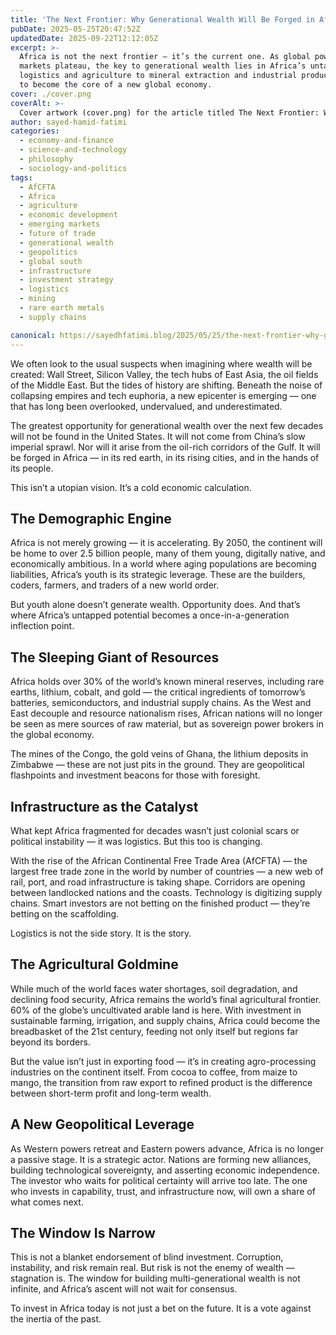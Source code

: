 ```yaml
---
title: 'The Next Frontier: Why Generational Wealth Will Be Forged in Africa'
pubDate: 2025-05-25T20:47:52Z
updatedDate: 2025-09-22T12:12:05Z
excerpt: >-
  Africa is not the next frontier — it’s the current one. As global power shifts and traditional
  markets plateau, the key to generational wealth lies in Africa’s untapped potential. From
  logistics and agriculture to mineral extraction and industrial production, the continent is poised
  to become the core of a new global economy.
cover: ./cover.png
coverAlt: >-
  Cover artwork (cover.png) for the article titled The Next Frontier: Why Generational Wealth Will Be Forged in Africa.
author: sayed-hamid-fatimi
categories:
  - economy-and-finance
  - science-and-technology
  - philosophy
  - sociology-and-politics
tags:
  - AfCFTA
  - Africa
  - agriculture
  - economic development
  - emerging markets
  - future of trade
  - generational wealth
  - geopolitics
  - global south
  - infrastructure
  - investment strategy
  - logistics
  - mining
  - rare earth metals
  - supply chains

canonical: https://sayedhfatimi.blog/2025/05/25/the-next-frontier-why-generational-wealth-will-be-forged-in-africa/
---
```


We often look to the usual suspects when imagining where wealth will be created: Wall Street, Silicon Valley, the tech hubs of East Asia, the oil fields of the Middle East. But the tides of history are shifting. Beneath the noise of collapsing empires and tech euphoria, a new epicenter is emerging — one that has long been overlooked, undervalued, and underestimated.

The greatest opportunity for generational wealth over the next few decades will not be found in the United States. It will not come from China’s slow imperial sprawl. Nor will it arise from the oil-rich corridors of the Gulf. It will be forged in Africa — in its red earth, in its rising cities, and in the hands of its people.

This isn’t a utopian vision. It’s a cold economic calculation.

## The Demographic Engine

Africa is not merely growing — it is accelerating. By 2050, the continent will be home to over 2.5 billion people, many of them young, digitally native, and economically ambitious. In a world where aging populations are becoming liabilities, Africa’s youth is its strategic leverage. These are the builders, coders, farmers, and traders of a new world order.

But youth alone doesn’t generate wealth. Opportunity does. And that’s where Africa’s untapped potential becomes a once-in-a-generation inflection point.

## The Sleeping Giant of Resources

Africa holds over 30% of the world’s known mineral reserves, including rare earths, lithium, cobalt, and gold — the critical ingredients of tomorrow’s batteries, semiconductors, and industrial supply chains. As the West and East decouple and resource nationalism rises, African nations will no longer be seen as mere sources of raw material, but as sovereign power brokers in the global economy.

The mines of the Congo, the gold veins of Ghana, the lithium deposits in Zimbabwe — these are not just pits in the ground. They are geopolitical flashpoints and investment beacons for those with foresight.

## Infrastructure as the Catalyst

What kept Africa fragmented for decades wasn’t just colonial scars or political instability — it was logistics. But this too is changing.

With the rise of the African Continental Free Trade Area (AfCFTA) — the largest free trade zone in the world by number of countries — a new web of rail, port, and road infrastructure is taking shape. Corridors are opening between landlocked nations and the coasts. Technology is digitizing supply chains. Smart investors are not betting on the finished product — they’re betting on the scaffolding.

Logistics is not the side story. It is the story.

## The Agricultural Goldmine

While much of the world faces water shortages, soil degradation, and declining food security, Africa remains the world’s final agricultural frontier. 60% of the globe’s uncultivated arable land is here. With investment in sustainable farming, irrigation, and supply chains, Africa could become the breadbasket of the 21st century, feeding not only itself but regions far beyond its borders.

But the value isn’t just in exporting food — it’s in creating agro-processing industries on the continent itself. From cocoa to coffee, from maize to mango, the transition from raw export to refined product is the difference between short-term profit and long-term wealth.

## A New Geopolitical Leverage

As Western powers retreat and Eastern powers advance, Africa is no longer a passive stage. It is a strategic actor. Nations are forming new alliances, building technological sovereignty, and asserting economic independence. The investor who waits for political certainty will arrive too late. The one who invests in capability, trust, and infrastructure now, will own a share of what comes next.

## The Window Is Narrow

This is not a blanket endorsement of blind investment. Corruption, instability, and risk remain real. But risk is not the enemy of wealth — stagnation is. The window for building multi-generational wealth is not infinite, and Africa’s ascent will not wait for consensus.

To invest in Africa today is not just a bet on the future. It is a vote against the inertia of the past.

